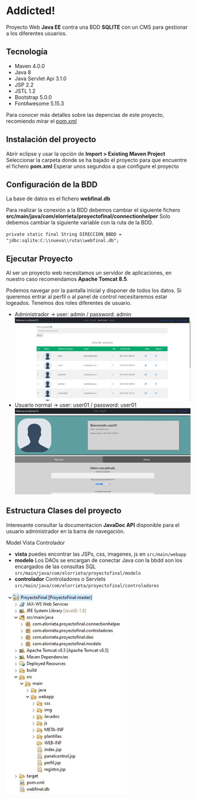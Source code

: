# Addicted!

Proyecto Web **Java EE** contra una BDD **SQLITE** con un CMS para gestionar a los diferentes usuarios.

## Tecnología
- Maven 4.0.0
- Java 8
- Java Servlet Api 3.1.0
- JSP 2.2
- JSTL 1.2
- Bootstrap 5.0.0
- FontAwesome 5.15.3

Para conocer más detalles sobre las depencias de este proyecto, recomiendo mirar el [pom.xml](https://github.com/Nyhz/Nyhz.github.io/blob/master/pom.xml)

## Instalación del proyecto

Abrir eclipse y usar la opción de **Import > Existing Maven Project**
Seleccionar la carpeta donde se ha bajado el proyecto para que encuentre el fichero **pom.xml**
Esperar unos segundos a que configure el proyecto

## Configuración de la BDD

La base de datos es el fichero **webfinal.db**

Para realizar la conexión a la BDD debemos cambiar el siguiente fichero **src/main/java/com/elorrieta/proyectofinal/connectionhelper**
Solo debemos cambiar la siguiente variable con la ruta de la BDD. 

`
private static final String DIRECCION_BBDD = "jdbc:sqlite:C:\\nueva\\ruta\\webfinal.db";
`

## Ejecutar Proyecto

Al ser un proyecto web necesitamos un servidor de aplicaciones, en nuestro caso recomendamos **Apache Tomcat 8.5**.

Podemos navegar por la pantalla inicial y disponer de todos los datos. Si queremos entrar al perfil o al panel de control necesitaremos estar logeados.
Tenemos dos roles diferentes de usuario.
- Administrador -> user: admin / password: admin
![panel_control]( panelcontrol.JPG?raw=true)
- Usuario normal -> user: user01 / password: user01
![perfil]( perfil.JPG?raw=true)

## Estructura Clases del proyecto

Interesante consultar la documentacion **JavaDoc API** disponible para el usuario administrador en la barra de navegación.

Model Vista Controlador

- **vista** puedes encontrar las JSPs, css, imagenes, js en `src/main/webapp`
- **modelo** Los DAOs se encargan de conectar Java con la bbdd son los encargados de las consultas SQL `src/main/java/com/elorrieta/proyectofinal/modelo`
- **controlador** Controladores o Servlets `src/main/java/com/elorrieta/proyectofinal/controladores`

![estructura proyecto]( estructura.JPG?raw=true)
